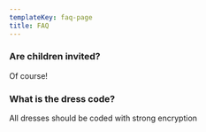 ```yaml
---
templateKey: faq-page
title: FAQ
---
```

### Are children invited?
Of course! 

### What is the dress code?
All dresses should be coded with strong encryption
